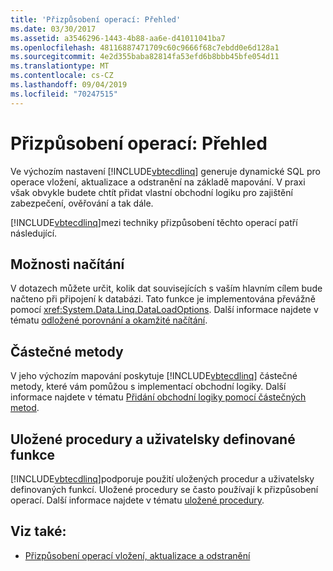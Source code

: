 ```yaml
---
title: 'Přizpůsobení operací: Přehled'
ms.date: 03/30/2017
ms.assetid: a3546296-1443-4b88-aa6e-d41011041ba7
ms.openlocfilehash: 48116887471709c60c9666f68c7ebdd0e6d128a1
ms.sourcegitcommit: 4e2d355baba82814fa53efd6b8bbb45bfe054d11
ms.translationtype: MT
ms.contentlocale: cs-CZ
ms.lasthandoff: 09/04/2019
ms.locfileid: "70247515"
---
```

# <a name="customizing-operations-overview"></a>Přizpůsobení operací: Přehled
Ve výchozím nastavení [!INCLUDE[vbtecdlinq](../../../../../../includes/vbtecdlinq-md.md)] generuje dynamické SQL pro operace vložení, aktualizace a odstranění na základě mapování. V praxi však obvykle budete chtít přidat vlastní obchodní logiku pro zajištění zabezpečení, ověřování a tak dále.  
  
 [!INCLUDE[vbtecdlinq](../../../../../../includes/vbtecdlinq-md.md)]mezi techniky přizpůsobení těchto operací patří následující.  
  
## <a name="loading-options"></a>Možnosti načítání  
 V dotazech můžete určit, kolik dat souvisejících s vaším hlavním cílem bude načteno při připojení k databázi. Tato funkce je implementována převážně pomocí <xref:System.Data.Linq.DataLoadOptions>. Další informace najdete v tématu [odložené porovnání a okamžité načítání](deferred-versus-immediate-loading.md).  
  
## <a name="partial-methods"></a>Částečné metody  
 V jeho výchozím mapování poskytuje [!INCLUDE[vbtecdlinq](../../../../../../includes/vbtecdlinq-md.md)] částečné metody, které vám pomůžou s implementací obchodní logiky. Další informace najdete v tématu [Přidání obchodní logiky pomocí částečných metod](adding-business-logic-by-using-partial-methods.md).  
  
## <a name="stored-procedures-and-user-defined-functions"></a>Uložené procedury a uživatelsky definované funkce  
 [!INCLUDE[vbtecdlinq](../../../../../../includes/vbtecdlinq-md.md)]podporuje použití uložených procedur a uživatelsky definovaných funkcí. Uložené procedury se často používají k přizpůsobení operací. Další informace najdete v tématu [uložené procedury](stored-procedures.md).  
  
## <a name="see-also"></a>Viz také:

- [Přizpůsobení operací vložení, aktualizace a odstranění](customizing-insert-update-and-delete-operations.md)
